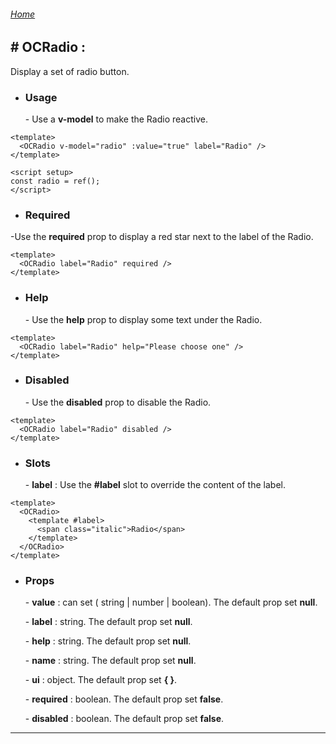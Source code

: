 ###### [Home](/_doc)

## \# **OCRadio** :

Display a set of radio button.

- ### **Usage**

  \- Use a **v-model** to make the Radio reactive.

```vue
<template>
  <OCRadio v-model="radio" :value="true" label="Radio" />
</template>

<script setup>
const radio = ref();
</script>
```

- ### **Required**

\-Use the **required** prop to display a red star next to the label of the Radio.

```vue
<template>
  <OCRadio label="Radio" required />
</template>
```

- ### **Help**

  \- Use the **help** prop to display some text under the Radio.

```vue
<template>
  <OCRadio label="Radio" help="Please choose one" />
</template>
```

- ### **Disabled**

  \- Use the **disabled** prop to disable the Radio.

```vue
<template>
  <OCRadio label="Radio" disabled />
</template>
```

- ### **Slots**

  \- **label** : Use the **#label** slot to override the content of the label.

```vue
<template>
  <OCRadio>
    <template #label>
      <span class="italic">Radio</span>
    </template>
  </OCRadio>
</template>
```

- ### **Props**

  \- **value** : can set ( string | number | boolean). The default prop set **null**.

  \- **label** : string. The default prop set **null**.

  \- **help** : string. The default prop set **null**.

  \- **name** : string. The default prop set **null**.

  \- **ui** : object. The default prop set **\{ \}**.

  \- **required** : boolean. The default prop set **false**.

  \- **disabled** : boolean. The default prop set **false**.

---
